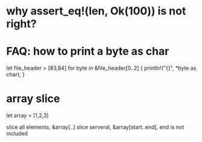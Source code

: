 # why assert_eq!(len, Ok(100)) is not right?

# FAQ: how to print a byte as char
    
   let file_header = [83,84]
   for byte in  &file_header[0..2] {
       println!("{}", *byte as char);
   }

# array slice

 let array = [1,2,3]

slice all elements, &array[..]
slice serveral, &array[start..end], end is not included
 

